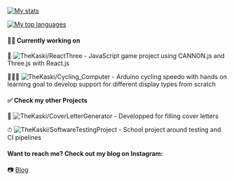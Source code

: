 [![My stats](https://github-readme-stats.vercel.app/api/?username=TheKaski&custom_title=Stats&show_icons=true&theme=radical&layout=compact&hide=prs,issues)](https://github.com/TheKaski/github-readme-stats)

[![My top languages ](https://github-readme-stats.vercel.app/api/top-langs/?username=TheKaski&show_icons=true&theme=radical&layout=compact)](https://github.com/TheKaski/github-readme-stats)

#### 👨‍💻 Currently working on
👾 ![TheKaski/ReactThree](https://github.com/TheKaski/ReactThree) - JavaScript game project using CANNON.js and Three.js with React.js

🚴🏼‍♀️ ![TheKaski/Cycling_Computer](https://github.com/TheKaski/cycling_computer) - Arduino cycling speedo with hands on learning goal to develop support for different display types from scratch

#### ✅ Check my other Projects
📧 ![TheKaski/CoverLetterGenerator](https://github.com/TheKaski/CoverLetterGenerator) - Developped for filling cover letters

⏱ ![TheKaski/SoftwareTestingProject](https://github.com/TheKaski/SoftwareTestingProject) - School project around testing and CI pipelines

#### Want to reach me? Check out my blog on Instagram:
📷 [Blog](https://www.instagram.com/emilechoes/)
